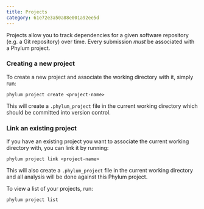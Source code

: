 ```yaml
---
title: Projects
category: 61e72e3a50a88e001a92ee5d
---
```


Projects allow you to track dependencies for a given software repository (e.g. a Git repository) over time. Every submission *must* be associated with a Phylum project. 

### Creating a new project
To create a new project and associate the working directory with it, simply run: 

```
phylum project create <project-name>
```

This will create a `.phylum_project` file in the current working directory which should be committed into version control.

### Link an existing project
If you have an existing project you want to associate the current working directory with, you can link it by running: 
```
phylum project link <project-name>
```
This will also create a `.phylum_project` file in the current working directory and all analysis will be done against this Phylum project.

To view a list of your projects, run: 
```
phylum project list
```
